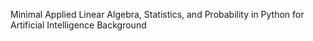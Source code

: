 Minimal Applied Linear Algebra, Statistics, and Probability in Python for Artificial Intelligence Background
